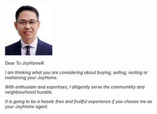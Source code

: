 ﻿

<div id = "ericportrait" class = "ericportrait">
    <img alt="Eric Portrait" src="./assets/images/ericportrait.jpg" height="170" width="156">
</div>

 Dear  *To JoyHomeR*
 
 *I am thinking what you are considering about buying, selling, renting or maitaining your JoyHome.*

 *With enthusiam and expertises, I diligently serve the communitity and neighbourhood humble.*

 *It is going to be a hassle-free and fruitful experience if you choose me as your JoyHome agent.*

